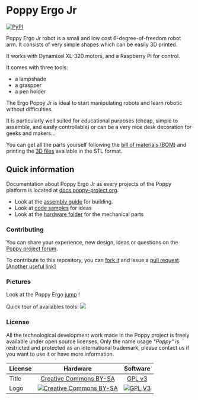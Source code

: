 # Poppy Ergo Jr
[![PyPI](https://img.shields.io/pypi/v/poppy-ergo-jr.svg)](https://pypi.python.org/pypi/poppy-ergo-jr/)

Poppy Ergo Jr robot is a small and low cost 6-degree-of-freedom robot arm. It consists of very simple shapes which can be easily 3D printed.

It works with Dynamixel XL-320 motors, and a Raspberry Pi for control.

It comes with three tools:
* a lampshade
* a graspper
* a pen holder

The Ergo Poppy Jr is ideal to start manipulating robots and learn robotic without difficulties.

It is particularly well suited for educational purposes (cheap, simple to assemble, and easily controllable) or can be a very nice desk decoration for geeks and makers...

You can get all the parts yourself following the [bill of materials (BOM)](doc/bom.md) and printing the [3D files](https://github.com/poppy-project/poppy-ergo-jr/releases/) available in the STL format.

## Quick information
Documentation about Poppy Ergo Jr as every projects of the Poppy platform is located at [docs.poppy-project.org](http://docs.poppy-project.org/en/).
* Look at the [assembly guide](http://docs.poppy-project.org/en/assembly-guides/ergo-jr.html) for building.
* Look at [code samples](https://github.com/poppy-project/poppy-ergo-jr/tree/master/software/samples) for ideas
* Look at the [hardware folder](hardware) for the mechanical parts


### Contributing

You can share your experience, new design, ideas or questions on the [Poppy project forum](https://forum.poppy-project.org/).

To contribute to this repository, you can [fork it](https://help.github.com/articles/fork-a-repo/) and issue a [pull request](https://help.github.com/articles/using-pull-requests/). [[Another useful link]](https://gun.io/blog/how-to-github-fork-branch-and-pull-request/)

### Pictures

Look at the Poppy Ergo [jump](https://vine.co/v/OxlTF6inWpV) !

Quick tour of availables tools:
![](http://docs.poppy-project.org/en/img/ergo-jr/3D/multitool.gif)



### License

All the technological development work made in the Poppy project is freely available under open source licenses. Only the name usage *"Poppy"* is restricted and protected as an international trademark, please contact us if you want to use it or have more information.

|   License     |     Hardware    |   Software      |
| ------------- | :-------------: | :-------------: |
| Title  | [Creative Commons BY-SA](http://creativecommons.org/licenses/by-sa/4.0/)  |[GPL v3](http://www.gnu.org/licenses/gpl.html)  |
| Logo  | [![Creative Commons BY-SA](https://i.creativecommons.org/l/by-sa/4.0/88x31.png) ](http://creativecommons.org/licenses/by-sa/4.0/)  |[![GPL V3](https://www.gnu.org/graphics/gplv3-88x31.png)](http://www.gnu.org/licenses/gpl.html)  |
